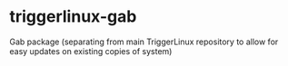 # triggerlinux-gab
Gab package (separating from main TriggerLinux repository to allow for easy updates on existing copies of system)
